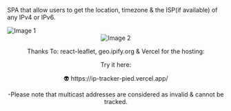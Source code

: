 SPA that allow users to get the location, timezone & the ISP(if available) of any IPv4 or IPv6.



 <img src="https://github.com/user-attachments/assets/4f6e857c-fa7f-4f5a-9ccf-8b378a7a1be6" alt="Image 1"/>

<div align="center">
 <img src="https://github.com/user-attachments/assets/fdcfaf22-65c2-4c94-94e5-c7e78b26f2cd" alt="Image 2"/>

<p>Thanks To: react-leaflet, geo.ipify.org & Vercel for the hosting:</p>

<p>Try it here:</p> 👽 
https://ip-tracker-pied.vercel.app/

-Please note that multicast addresses are considered as invalid & cannot be tracked.


</div>



